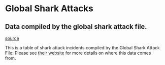 # Global Shark Attacks

## Data compiled by the global shark attack file.

[source](https://www.kaggle.com/teajay/global-shark-attacks)

This is a table of shark attack incidents compiled by the Global Shark Attack File: Please see [their website](http://www.sharkattackfile.net/index.htm) for more details on where this data comes from.

